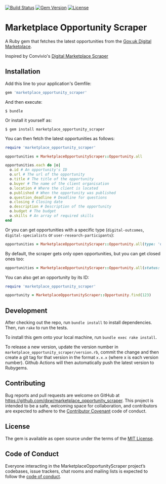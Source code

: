 [![Build Status](https://img.shields.io/endpoint.svg?url=https%3A%2F%2Factions-badge.atrox.dev%2Fdxw%2Fmarketplace_opportunity_scraper%2Fbadge&style=flat)](https://actions-badge.atrox.dev/dxw/marketplace_opportunity_scraper/goto)
[![Gem Version](http://img.shields.io/gem/v/marketplace_opportunity_scraper.svg?style=flat-square)](https://rubygems.org/gems/marketplace_opportunity_scraper)
[![License](http://img.shields.io/:license-mit-blue.svg)](https://mit-license.org/)

# Marketplace Opportunity Scraper

A Ruby gem that fetches the latest opportunities from the [Gov.uk Digital Marketplace](https://www.digitalmarketplace.service.gov.uk/).

Inspired by Convivio's [Digital Marketplace Scraper](https://github.com/ConvivioTeam/digital-marketplace-scraper)

## Installation

Add this line to your application's Gemfile:

```ruby
gem 'marketplace_opportunity_scraper'
```

And then execute:

    $ bundle

Or install it yourself as:

    $ gem install marketplace_opportunity_scraper

You can then fetch the latest opportunities as follows:

```ruby
require 'marketplace_opportunity_scraper'

opportunities = MarketplaceOpportunityScraper::Opportunity.all

opportunities.each do |o|
  o.id # An opportunity's ID
  o.url # The url of the opportunity
  o.title # The title of the opportunity
  o.buyer # The name of the client organisation
  o.location # Where the client is located
  o.published # When the opportunity was published
  o.question_deadline # Deadline for questions
  o.closing # Closing date
  o.description # Description of the opportunity
  o.budget # The budget
  o.skills # An array of required skills
end
```

Or you can get opportunities with a specific type (`digital-outcomes`, `digital-specialists` or `user-research-participants`):

```ruby
opportunities = MarketplaceOpportunityScraper::Opportunity.all(type: 'digital-outcomes')
```

By default, the scraper gets only open opportunities, but you can get closed ones too:

```ruby
opportunities = MarketplaceOpportunityScraper::Opportunity.all(status: 'closed')
```

You can also get an opportunity by its ID:

```ruby
require 'marketplace_opportunity_scraper'

opportunity = MarketplaceOpportunityScraper::Opportunity.find(123)
```

## Development

After checking out the repo, run `bundle install` to install dependencies. Then, run `rake` to run the tests.

To install this gem onto your local machine, run `bundle exec rake install`.

To release a new version, update the version number in `marketplace_opportunity_scraper/version.rb`, commit the change and then create a git tag for that version in the format `x.x.x` (where x is each version number). Github Actions will then automatically push the latest version to Rubygems.

## Contributing

Bug reports and pull requests are welcome on GitHub at https://github.com/dxw/marketplace_opportunity_scraper. This project is intended to be a safe, welcoming space for collaboration, and contributors are expected to adhere to the [Contributor Covenant](http://contributor-covenant.org) code of conduct.

## License

The gem is available as open source under the terms of the [MIT License](https://opensource.org/licenses/MIT).

## Code of Conduct

Everyone interacting in the MarketplaceOpportunityScraper project’s codebases, issue trackers, chat rooms and mailing lists is expected to follow the [code of conduct](https://github.com/dxw/marketplace_opportunity_scraper/blob/master/CODE_OF_CONDUCT.md).
